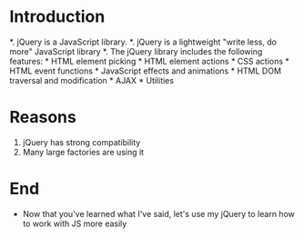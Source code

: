 # Introduction
  *. jQuery is a JavaScript library.
  *. jQuery is a lightweight "write less, do more" JavaScript library
  *. The jQuery library includes the following features:
    * HTML element picking
    * HTML element actions
    * CSS actions
    * HTML event functions
    * JavaScript effects and animations
    * HTML DOM traversal and modification
    * AJAX
    * Utilities
    
# Reasons
  1. jQuery has strong compatibility
  2. Many large factories are using it
# End
  * Now that you've learned what I've said, let's use my jQuery to learn how to work with JS more easily

